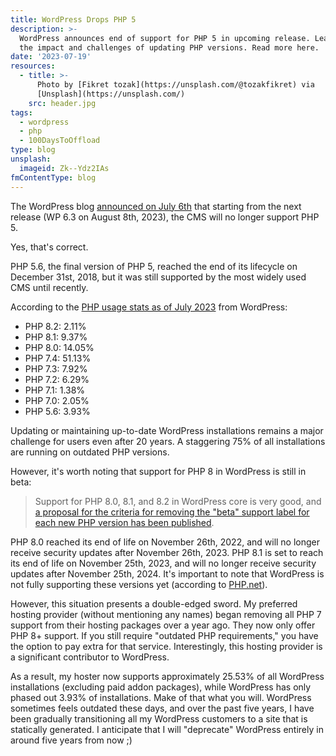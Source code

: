 ```yaml
---
title: WordPress Drops PHP 5
description: >-
  WordPress announces end of support for PHP 5 in upcoming release. Learn about
  the impact and challenges of updating PHP versions. Read more here.
date: '2023-07-19'
resources:
  - title: >-
      Photo by [Fikret tozak](https://unsplash.com/@tozakfikret) via
      [Unsplash](https://unsplash.com/)
    src: header.jpg
tags:
  - wordpress
  - php
  - 100DaysToOffload
type: blog
unsplash:
  imageid: Zk--Ydz2IAs
fmContentType: blog
---
```


The WordPress blog [announced on July 6th](https://make.wordpress.org/core/2023/07/05/dropping-support-for-php-5/) that starting from the next release (WP 6.3 on August 8th, 2023), the CMS will no longer support PHP 5.

Yes, that's correct.

PHP 5.6, the final version of PHP 5, reached the end of its lifecycle on December 31st, 2018, but it was still supported by the most widely used CMS until recently.

According to the [PHP usage stats as of July 2023](https://wordpress.org/about/stats/) from WordPress:

*   PHP 8.2: 2.11%
*   PHP 8.1: 9.37%
*   PHP 8.0: 14.05%
*   PHP 7.4: 51.13%
*   PHP 7.3: 7.92%
*   PHP 7.2: 6.29%
*   PHP 7.1: 1.38%
*   PHP 7.0: 2.05%
*   PHP 5.6: 3.93%

Updating or maintaining up-to-date WordPress installations remains a major challenge for users even after 20 years. A staggering 75% of all installations are running on outdated PHP versions.

However, it's worth noting that support for PHP 8 in WordPress is still in beta:

> Support for PHP 8.0, 8.1, and 8.2 in WordPress core is very good, and [a proposal for the criteria for removing the "beta" support label for each new PHP version has been published](https://make.wordpress.org/core/2023/06/20/proposal-criteria-for-removing-beta-support-from-each-php-8-version/).

PHP 8.0 reached its end of life on November 26th, 2022, and will no longer receive security updates after November 26th, 2023. PHP 8.1 is set to reach its end of life on November 25th, 2023, and will no longer receive security updates after November 25th, 2024. It's important to note that WordPress is not fully supporting these versions yet (according to [PHP.net](https://www.php.net/supported-versions.php)).

However, this situation presents a double-edged sword. My preferred hosting provider (without mentioning any names) began removing all PHP 7 support from their hosting packages over a year ago. They now only offer PHP 8+ support. If you still require "outdated PHP requirements," you have the option to pay extra for that service. Interestingly, this hosting provider is a significant contributor to WordPress.

As a result, my hoster now supports approximately 25.53% of all WordPress installations (excluding paid addon packages), while WordPress has only phased out 3.93% of installations. Make of that what you will. WordPress sometimes feels outdated these days, and over the past five years, I have been gradually transitioning all my WordPress customers to a site that is statically generated. I anticipate that I will "deprecate" WordPress entirely in around five years from now ;)
